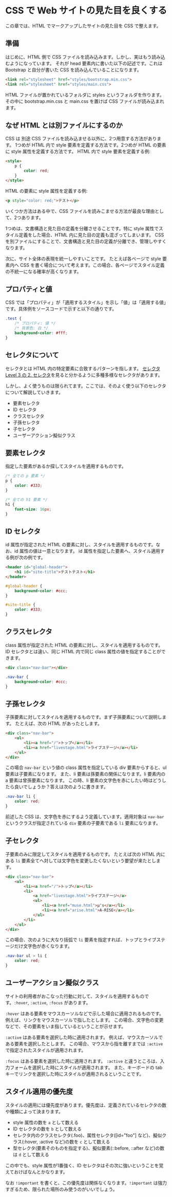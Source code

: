 # CSS で Web サイトの見た目を良くする

この章では、HTML でマークアップしたサイトの見た目を CSS で整えます。

## 準備

はじめに、HTML 側で CSS ファイルを読み込みます。しかし、実はもう読み込むようになっています。
それが head 要素内に書いた以下の記述です。これは Bootstrap と自分が書いた CSS を読み込んでいることになります。

```html
<link rel="stylesheet" href="styles/bootstrap.min.css">
<link rel="stylesheet" href="styles/main.css">
```

HTML ファイルが置かれているフォルダに styles というフォルダを作ります。その中に bootstrap.min.css と main.css を置けば CSS ファイルが読み込まれます。

## なぜ HTML とは別ファイルにするのか

CSS は 別途 CSS ファイルを読み込ませる以外に、2つ用意する方法があります。
1つめが HTML 内で style 要素を定義する方法です。2つめが HTML の要素に style 属性を定義する方法です。
HTML 内で style 要素を定義する例:

```html
<style>
    p {
        color: red;
    }
</style>
```

HTML の要素に style 属性を定義する例:

```html
<p style="color: red;">テスト</p>
```

いくつか方法はある中で、CSS ファイルを読みこませる方法が最良な理由として、2つあります。

1つめは、文書構造と見た目の定義を分離させることです。特に style 属性でスタイル定義をした場合、HTML 内に見た目の定義も混ざってしまいます。
CSS を別ファイルにすることで、文書構造と見た目の定義が分離でき、管理しやすくなります。

次に、サイト全体の表現を統一しやすいことです。
たとえば各ページで style 要素内へ CSS を書く場合について考えます。この場合、各ページでスタイル定義の不統一になる確率が高くなります。

## プロパティと値

CSS では「プロパティ」が「適用するスタイル」を示し「値」は「適用する値」です。具体例をソースコードで示すと以下の通りです。

```css
.test {
    /* プロパティ: 値 */
    /* 背景色: 白 */
    background-color: #fff;
}
```

## セレクタについて

セレクタとは HTML 内の特定要素に合致するパターンを指します。
[セレクタ Level 3 の 2. セレクタ](http://standards.mitsue.co.jp/resources/w3c/TR/css3-selectors/#selectors)を見ると分かるように多種多様なセレクタがあります。

しかし、よく使うものは限られてます。ここでは、そのよく使う以下のセレクタについて解説していきます。

- 要素セレクタ
- ID セレクタ
- クラスセレクタ
- 子孫セレクタ
- 子セレクタ
- ユーザーアクション擬似クラス

## 要素セレクタ

指定した要素があるか探してスタイルを適用するものです。

```css
/* 全ての p 要素 */
p {
    color: #333;
}

/* 全ての h1 要素 */
h1 {
    font-size: 16px;
}
```

## ID セレクタ

id 属性が指定された HTML の要素に対し、スタイルを適用するものです。なお、id 属性の値は一意となります。
id 属性を指定した要素へ、スタイル適用する例が次の例です。

```html
<header id="global-header">
    <h1 id="site-title">テストテスト</h1>
</header>
```

```css
#global-header {
    background-color: #ccc;
}

#site-title {
    color: #333;
}
```

## クラスセレクタ

class 属性が指定された HTML の要素に対し、スタイルを適用するものです。ID セレクタとは違い、同じ HTML 内で同じ class 属性の値を指定することができます。

```html
<div class="nav-bar"></div>
```

```css
.nav-bar {
    background-color: #ccc;
}
```

## 子孫セレクタ

子孫要素に対してスタイルを適用するものです。まず子孫要素について説明します。
たとえば、次の HTML があったとします。

```html
<div class="nav-bar">
    <ul>
        <li><a href="/">トップ</a></li>
        <li><a href="livestage.html">ライブステージ</a></li>
    </ul>
</div>
```

この場合 `nav-bar` という値の class 属性を指定している div 要素からすると、ul 要素は子要素になります。
また、li 要素は孫要素の関係になります。li 要素内の a 要素は曾孫要素になります。
この時、li 要素の文字色を赤にしたい時はどうしたら良いでしょうか？答えは次のように書きます。

```css
.nav-bar li {
    color: red;
}
```

前述した CSS は、文字色を赤にするよう定義しています。適用対象は `nav-bar` というクラスが指定されている `div` 要素の子要素である `li` 要素になります。

## 子セレクタ

子要素のみに限定してスタイルを適用するものです。
たとえば次の HTML 内にある `li` 要素全てへ対しては文字色を変更したくないという要望が来たとします。

```html
<div class="nav-bar">
    <ul>
        <li><a href="/">トップ</a></li>
        <li>
            <a href="livestage.html">ライブステージ</a>
            <ul>
                <li><a href="muse.html">μ's</a></li>
                <li><a href="arise.html">A-RISE</a></li>
            </ul>
        </li>
    </ul>
</div>
```

この場合、次のように大なり括弧で `li` 要素を指定すれば、トップとライブステージだけ文字色が赤くなります。

```css
.nav-bar ul > li {
    color: red;
}
```

## ユーザーアクション擬似クラス

サイトの利用者がおこなった行動に対して、スタイルを適用するものです。`:hover`, `:active`, `:focus` があります。

`:hover` はある要素をマウスカーソルなどで示した場合に適用されるものです。
例えば、リンクをマウスカーソルで指したとします。
この場合、文字色の変更などで、その要素をいま指しているということが示せます。

`:active` はある要素を選択した時に適用されます。
例えば、マウスカーソルである要素を選択したとします。
この場合、マウスから指を離すまでは `:active` で指定されたスタイルが適用されます。

`:focus` はある要素を選択した時に適用されます。
`:active` と違うところは、入力フォームを選択した時にスタイルが適用されます。
また、キーボードの tab キーでリンクを選択した時にスタイルが適用されるということです。

## スタイル適用の優先度

スタイルの適用には優先度があります。優先度は、定義されているセレクタの数や種類によって決まります。

- style 属性の数を `a` として数える
- ID セレクタの数を `b` として数える
- セレクタ内のクラスセレクタ(.foo)、属性セレクタ([id="foo"] など)、擬似クラス(:hover, :active など)の数を `c` として数える
- 型セレクタ(要素そのものを指定する)、擬似要素(::before, ::after など)の数は `d` として数える

この中でも、style 属性が1番強く、ID セレクタはその次に強いということを覚えておけばなんとかなります。

なお `!important` を書くと、この優先度は関係なくなります。`!important` は強力すぎるため、限られた場所のみ使うのがいいでしょう。
